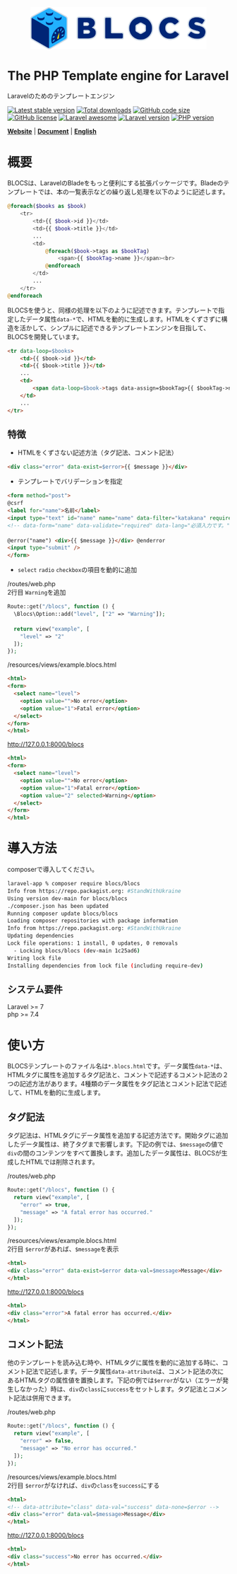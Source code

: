 <div align="center"><img src="logo.svg" width="400" /></div>

# The PHP Template engine for Laravel
Laravelのためのテンプレートエンジン

[![Latest stable version](https://img.shields.io/packagist/v/blocs/blocs)](https://packagist.org/packages/blocs/blocs)
[![Total downloads](https://img.shields.io/packagist/dt/blocs/blocs)](https://packagist.org/packages/blocs/blocs)
[![GitHub code size](https://img.shields.io/github/languages/code-size/blocs/blocs)](https://github.com/blocs/blocs)
[![GitHub license](https://img.shields.io/github/license/blocs/blocs)](https://github.com/blocs/blocs)
[![Laravel awesome](https://img.shields.io/badge/Awesome-Laravel-green)](https://github.com/blocs/blocs)
[![Laravel version](https://img.shields.io/badge/laravel-%3E%3D7-green)](https://github.com/blocs/blocs)
[![PHP version](https://img.shields.io/badge/php-%3E%3D7.4-blue)](https://github.com/blocs/blocs)

[**Website**](https://blocs.jp/)
| [**Document**](https://blocs.jp/reference/)
| [**English**](https://blocs.jp/en/readme.html)

# 概要
BLOCSは、LaravelのBladeをもっと便利にする拡張パッケージです。Bladeのテンプレートでは、本の一覧表示などの繰り返し処理を以下のように記述します。

```php
@foreach($books as $book)
    <tr>
        <td>{{ $book->id }}</td>
        <td>{{ $book->title }}</td>
        ...
        <td>
            @foreach($book->tags as $bookTag)
                <span>{{ $bookTag->name }}</span><br>
            @endforeach
        </td>
        ...
    </tr>
@endforeach
```

BLOCSを使うと、同様の処理を以下のように記述できます。テンプレートで指定したデータ属性`data-*`で、HTMLを動的に生成します。HTMLをくずさずに構造を活かして、シンプルに記述できるテンプレートエンジンを目指して、BLOCSを開発しています。

```html
<tr data-loop=$books>
    <td>{{ $book->id }}</td>
    <td>{{ $book->title }}</td>
    ...
    <td>
        <span data-loop=$book->tags data-assign=$bookTag>{{ $bookTag->name }}</br></span>
    </td>
    ...
</tr>
```

## 特徴
- HTMLをくずさない記述方法（タグ記法、コメント記法）

```html
<div class="error" data-exist=$error>{{ $message }}</div>
```

- テンプレートでバリデーションを指定

```html
<form method="post">
@csrf
<label for="name">名前</label>
<input type="text" id="name" name="name" data-filter="katakana" required />
<!-- data-form="name" data-validate="required" data-lang="必須入力です。" -->

@error("name") <div>{{ $message }}</div> @enderror
<input type="submit" />
</form>
```

- `select` `radio` `checkbox`の項目を動的に追加

/routes/web.php  
2行目 `Warning`を追加
```php
Route::get("/blocs", function () {
  \Blocs\Option::add("level", ["2" => "Warning"]);

  return view("example", [
    "level" => "2"
  ]);
});
```

/resources/views/example.blocs.html
```html
<html>
<form>
  <select name="level">
    <option value="">No error</option>
    <option value="1">Fatal error</option>
  </select>
</form>
</html>
```

http://127.0.0.1:8000/blocs
```html
<html>
<form>
  <select name="level">
    <option value="">No error</option>
    <option value="1">Fatal error</option>
    <option value="2" selected>Warning</option>
  </select>
</form>
</html>
```

# 導入方法
composerで導入してください。

```sh
laravel-app % composer require blocs/blocs    
Info from https://repo.packagist.org: #StandWithUkraine
Using version dev-main for blocs/blocs
./composer.json has been updated
Running composer update blocs/blocs
Loading composer repositories with package information
Info from https://repo.packagist.org: #StandWithUkraine
Updating dependencies
Lock file operations: 1 install, 0 updates, 0 removals
  - Locking blocs/blocs (dev-main 1c25ad6)
Writing lock file
Installing dependencies from lock file (including require-dev)
```

## システム要件
Laravel >= 7  
php >= 7.4

# 使い方
BLOCSテンプレートのファイル名は`*.blocs.html`です。データ属性`data-*`は、HTMLタグに属性を追加するタグ記法と、コメントで記述するコメント記法の２つの記述方法があります。4種類のデータ属性をタグ記法とコメント記法で記述して、HTMLを動的に生成します。

## タグ記法
タグ記法は、HTMLタグにデータ属性を追加する記述方法です。開始タグに追加したデータ属性は、終了タグまで影響します。下記の例では、`$message`の値で`div`の間のコンテンツをすべて置換します。追加したデータ属性は、BLOCSが生成したHTMLでは削除されます。

/routes/web.php
```php
Route::get("/blocs", function () {
  return view("example", [
    "error" => true,
    "message" => "A fatal error has occurred."
  ]);
});
```

/resources/views/example.blocs.html  
2行目 `$error`があれば、`$message`を表示
```html
<html>
<div class="error" data-exist=$error data-val=$message>Message</div>
</html>
```

http://127.0.0.1:8000/blocs
```html
<html>
<div class="error">A fatal error has occurred.</div>
</html>
```

## コメント記法
他のテンプレートを読み込む時や、HTMLタグに属性を動的に追加する時に、コメント記法で記述します。データ属性`data-attribute`は、コメント記法の次にあるHTMLタグの属性値を置換します。下記の例では`$error`がない（エラーが発生しなかった）時は、`div`の`class`に`success`をセットします。タグ記法とコメント記法は併用できます。

/routes/web.php
```php
Route::get("/blocs", function () {
  return view("example", [
    "error" => false,
    "message" => "No error has occurred."
  ]);
});
```

/resources/views/example.blocs.html  
2行目 `$error`がなければ、`div`の`class`を`success`にする
```html
<html>
<!-- data-attribute="class" data-val="success" data-none=$error -->
<div class="error" data-val=$message>Message</div>
</html>
```

http://127.0.0.1:8000/blocs
```html
<html>
<div class="success">No error has occurred.</div>
</html>
```
